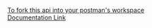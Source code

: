 <a href="https://www.postman.com/surendiran04/workspace/studentmentor/collection/31848003-52e74306-3b9b-41e5-a788-bca197944339?action=share&creator=31848003">To fork this api into your postman's workspace</a> <br/>
<a href="https://www.postman.com/surendiran04/workspace/studentmentor/documentation/31848003-52e74306-3b9b-41e5-a788-bca197944339">Documentation Link</a>
